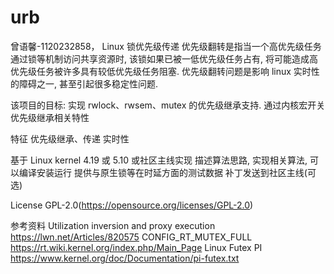 # urb
曾语馨-1120232858，
Linux 锁优先级传递
优先级翻转是指当一个高优先级任务通过锁等机制访问共享资源时, 该锁如果已被一低优先级任务占有, 将可能造成高优先级任务被许多具有较低优先级任务阻塞. 优先级翻转问题是影响 linux 实时性的障碍之一, 甚至引起很多稳定性问题.

该项目的目标:
实现 rwlock、rwsem、mutex 的优先级继承支持.
通过内核宏开关优先级继承相关特性

特征
优先级继承、传递
实时性


基于 Linux kernel 4.19 或 5.10 或社区主线实现
描述算法思路, 实现相关算法, 可以编译安装运行
提供与原生锁等在时延方面的测试数据
补丁发送到社区主线(可选)


License
GPL-2.0(https://opensource.org/licenses/GPL-2.0)

参考资料
Utilization inversion and proxy execution   https://lwn.net/Articles/820575
CONFIG_RT_MUTEX_FULL  https://rt.wiki.kernel.org/index.php/Main_Page
Linux Futex PI  https://www.kernel.org/doc/Documentation/pi-futex.txt
